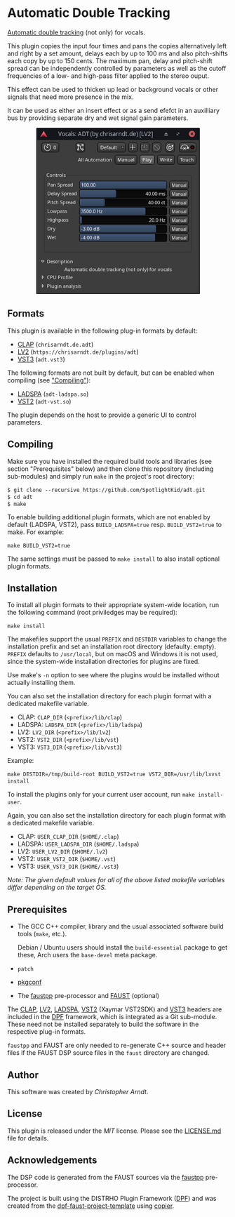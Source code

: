 # Automatic Double Tracking

[Automatic double tracking] (not only) for vocals.

This plugin copies the input four times and pans the copies alternatively
left and right by a set amount, delays each by up to 100 ms and also
pitch-shifts each copy by up to 150 cents. The maximum pan, delay and
pitch-shift spread can be independently controlled by parameters as well
as the cutoff frequencies of a low- and high-pass filter applied to the
stereo ouput.

This effect can be used to thicken up lead or background vocals or other
signals that need more presence in the mix.

It can be used as either an insert effect or as a send efefct in an
auxilliary bus by providing separate dry and wet signal gain parameters.

<p align="center"><img title="Generic LV2 UI in Ardour 8" src="screenshot-ardour8.png" width="373"></center>


## Formats

This plugin is available in the following plug-in formats by default:

* [CLAP] (`chrisarndt.de.adt`)
* [LV2] (`https://chrisarndt.de/plugins/adt`)
* [VST3][vst] (`adt.vst3`)

The following formats are not built by default, but can be enabled when
compiling (see ["Compiling"](#compiling)):

* [LADSPA] (`adt-ladspa.so`)
* [VST2][vst] (`adt-vst.so`)

The plugin depends on the host to provide a generic UI to control parameters.


## Compiling

Make sure you have installed the required build tools and libraries (see
section "Prerequisites" below) and then clone this repository (including
sub-modules) and simply run `make` in the project's root directory:

    $ git clone --recursive https://github.com/SpotlightKid/adt.git
    $ cd adt
    $ make

To enable building additional plugin formats, which are not enabled by default
(LADSPA, VST2), pass `BUILD_LADSPA=true` resp. `BUILD_VST2=true` to make. For
example:

    make BUILD_VST2=true

The same settings must be passed to `make install` to also install optional
plugin formats.


## Installation

To install all plugin formats to their appropriate system-wide location, run
the following command (root priviledges may be required):

    make install

The makefiles support the usual `PREFIX` and `DESTDIR` variables to change the
installation prefix and set an installation root directory (defaulty: empty).
`PREFIX` defaults to `/usr/local`, but on macOS and Windows it is not used,
since the system-wide installation directories for plugins are fixed.

Use make's `-n` option to see where the plugins would be installed without
actually installing them.

You can also set the installation directory for each plugin format with a
dedicated makefile variable.

* CLAP: `CLAP_DIR` (`<prefix>/lib/clap`)
* LADSPA: `LADSPA_DIR` (`<prefix>/lib/ladspa`)
* LV2: `LV2_DIR` (`<prefix>/lib/lv2`)
* VST2: `VST2_DIR` (`<prefix>/lib/vst`)
* VST3: `VST3_DIR` (`<prefix>/lib/vst3`)

Example:

    make DESTDIR=/tmp/build-root BUILD_VST2=true VST2_DIR=/usr/lib/lxvst install

To install the plugins only for your current user account, run
`make install-user`.

Again, you can also set the installation directory for each plugin format with
a dedicated makefile variable.

* CLAP: `USER_CLAP_DIR` (`$HOME/.clap`)
* LADSPA: `USER_LADSPA_DIR` (`$HOME/.ladspa`)
* LV2: `USER_LV2_DIR` (`$HOME/.lv2`)
* VST2: `USER_VST2_DIR` (`$HOME/.vst`)
* VST3: `USER_VST3_DIR` (`$HOME/.vst3`)

*Note: The given default values for all of the above listed makefile
variables differ depending on the target OS.*


## Prerequisites

* The GCC C++ compiler, library and the usual associated software build tools
  (`make`, etc.).

  Debian / Ubuntu users should install the `build-essential` package
  to get these, Arch users the `base-devel` meta package.

* `patch`

* [pkgconf]

* The [faustpp] pre-processor and [FAUST] (optional)

The [CLAP], [LV2], [LADSPA], [VST2][vst] (Xaymar VST2SDK) and [VST3][vst]
headers are included in the [DPF] framework, which is integrated as a Git
sub-module. These need not be installed separately to build the software in
the respective plug-in formats.

`faustpp` and FAUST are only needed to re-generate C++ source and header files
if the FAUST DSP source files in the `faust` directory are changed.


## Author

This software was created by *Christopher Arndt*.


## License

This plugin is released under the *MIT* license. Please see the
[LICENSE.md](./LICENSE.md) file for details.


## Acknowledgements

The DSP code is generated from the FAUST sources via the [faustpp]
pre-processor.

The project is built using the DISTRHO Plugin Framework ([DPF]) and was created
from the [dpf-faust-project-template] using [copier].


[automatic double tracking]: https://en.wikipedia.org/wiki/Automatic_double_tracking
[clap]: https://cleveraudio.org/
[dpf-faust-project-template]: https://github.com/SpotlightKid/dpf-faust-project-template
[copier]: https://copier.readthedocs.io/en/stable/
[dpf]: https://github.com/DISTRHO/DPF
[faust]: https://faust.grame.fr/
[faustpp]: https://github.com/jpcima/faustpp.git
[ladspa]: https://www.ladspa.org/
[lv2]: https://lv2plug.in/
[pkgconf]: https://github.com/pkgconf/pkgconf
[vst]: https://en.wikipedia.org/wiki/Virtual_Studio_Technology

